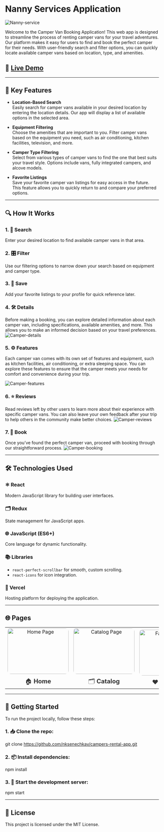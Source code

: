 # Nanny Services Application

![Nanny-service](https://github.com/nksenechkav/campers-rental-app/blob/main/public/favicon.png?raw=true)

Welcome to the Camper Van Booking Application! This web app is designed to streamline the process of renting camper vans for your travel adventures. Our platform makes it easy for users to find and book the perfect camper for their needs. With user-friendly search and filter options, you can quickly locate available camper vans based on location, type, and amenities.

## 🚀 [Live Demo](https://campers-rental-app.vercel.app/)

--------------------------------------------------------------------------------------------------------------------------------------------

## 🌟 Key Features

- **Location-Based Search**  
  Easily search for camper vans available in your desired location by entering the location details. Our app will display a list of available options in the selected area.

- **Equipment Filtering**  
  Choose the amenities that are important to you. Filter camper vans based on the equipment you need, such as air conditioning, kitchen facilities, television, and more.

- **Camper Type Filtering**  
  Select from various types of camper vans to find the one that best suits your travel style. Options include vans, fully integrated campers, and alcove models.

- **Favorite Listings**  
  Save your favorite camper van listings for easy access in the future. This feature allows you to quickly return to and compare your preferred options.

--------------------------------------------------------------------------------------------------------------------------------------------

## 🔍 How It Works

### 1. 🔎 Search
Enter your desired location to find available camper vans in that area.

### 2. 🎛️ Filter
Use our filtering options to narrow down your search based on equipment and camper type.

### 3. 💾 Save
Add your favorite listings to your profile for quick reference later.

### 4. 🛠️ Details
Before making a booking, you can explore detailed information about each camper van, including specifications, available amenities, and more. This allows you to make an informed decision based on your travel preferences.
![Camper-details](https://github.com/nksenechkav/campers-rental-app/blob/main/public/details.png?raw=true)

### 5. ⚙️ Features
Each camper van comes with its own set of features and equipment, such as kitchen facilities, air conditioning, or extra sleeping space. You can explore these features to ensure that the camper meets your needs for comfort and convenience during your trip.

![Camper-features](https://github.com/nksenechkav/campers-rental-app/blob/main/public/features.png?raw=true)

### 6. ⭐ Reviews
Read reviews left by other users to learn more about their experience with specific camper vans. You can also leave your own feedback after your trip to help others in the community make better choices.
![Camper-reviews](https://github.com/nksenechkav/campers-rental-app/blob/main/public/reviews.png?raw=true)

### 7. 🛒 Book
Once you’ve found the perfect camper van, proceed with booking through our straightforward process.
![Camper-booking](https://github.com/nksenechkav/campers-rental-app/blob/main/public/booking.png?raw=true)

--------------------------------------------------------------------------------------------------------------------------------------------

## 🛠 Technologies Used

### ⚛️ React
Modern JavaScript library for building user interfaces.

### 🗂️ Redux
State management for JavaScript apps.

### 🌐 JavaScript (ES6+)
Core language for dynamic functionality.

### 📚 Libraries
- `react-perfect-scrollbar` for smooth, custom scrolling.
- `react-icons` for icon integration.

### 🚀 Vercel
Hosting platform for deploying the application.

--------------------------------------------------------------------------------------------------------------------------------------------

## 🌐 Pages

<table align="center">
  <tr>
    <td align="center" style="margin:10px;">
      <a href="https://campers-rental-app.vercel.app/" target="_blank" style="text-decoration:none;">
        <img src="https://github.com/nksenechkav/campers-rental-app/blob/main/public/home.png?raw=true" alt="Home Page" width="200px" height="150px" style="border-radius:10px;"/>
        <div style="font-size:20px; margin-top:10px; color:#333;">
          🏠 <strong>Home</strong>
        </div>
      </a>
    </td>
    <td align="center" style="margin:10px;">
      <a href="https://campers-rental-app.vercel.app/catalog" target="_blank" style="text-decoration:none;">
        <img src="https://github.com/nksenechkav/campers-rental-app/blob/main/public/catalog.png?raw=true" alt="Catalog Page" width="200px" height="150px" style="border-radius:10px;"/>
        <div style="font-size:20px; margin-top:10px; color:#333;">
          🗂️ <strong>Catalog</strong>
        </div>
      </a>
    </td>
    <td align="center" style="margin:10px;">
      <a href="https://campers-rental-app.vercel.app/favorites" target="_blank" style="text-decoration:none;">
        <img src="https://github.com/nksenechkav/campers-rental-app/blob/main/public/favourites.png?raw=true" alt="Favorites Page" width="200px" height="150px" style="border-radius:10px;"/>
        <div style="font-size:20px; margin-top:10px; color:#333;">
          ❤️ <strong>Favorites</strong>
        </div>
      </a>
    </td>
  </tr>
</table>

--------------------------------------------------------------------------------------------------------------------------------------------

## 🏁 Getting Started

To run the project locally, follow these steps:

### 1. 📥 Clone the repo:

git clone https://github.com/nksenechkav/campers-rental-app.git

### 2. 📦 Install dependencies:

npm install

### 3. 🚀 Start the development server:

npm start

--------------------------------------------------------------------------------------------------------------------------------------------

## 📝 License

This project is licensed under the MIT License.

